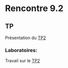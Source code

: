 # Rencontre 9.2

## TP
Présentation du [TP2](/tp/tp2)

### Laboratoires: 
Travail sur le [TP2](/tp/tp2)